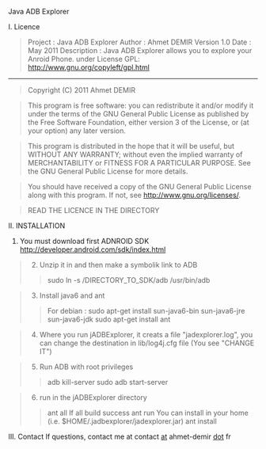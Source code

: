 Java ADB Explorer

I. Licence

> Project : Java ADB Explorer
> Author : Ahmet DEMIR
> Version 1.0
> Date : May 2011
> Description : Java ADB Explorer allows you to explore your Anroid Phone.
> under License GPL: http://www.gnu.org/copyleft/gpl.html
> 
---

> Copyright (C) 2011 Ahmet DEMIR

> This program is free software: you can redistribute it and/or modify
> it under the terms of the GNU General Public License as published by
> the Free Software Foundation, either version 3 of the License, or
> (at your option) any later version.

> This program is distributed in the hope that it will be useful,
> but WITHOUT ANY WARRANTY; without even the implied warranty of
> MERCHANTABILITY or FITNESS FOR A PARTICULAR PURPOSE.  See the
> GNU General Public License for more details.

> You should have received a copy of the GNU General Public License
> along with this program.  If not, see <http://www.gnu.org/licenses/>.

> READ THE LICENCE IN THE DIRECTORY

II. INSTALLATION

  1. You must download first ADNROID SDK http://developer.android.com/sdk/index.html

> 2. Unzip it in and then make a symbolik link to ADB
> > sudo ln -s /DIRECTORY\_TO\_SDK/adb /usr/bin/adb


> 3. Install java6 and ant
> > For debian :
> > sudo apt-get install sun-java6-bin sun-java6-jre sun-java6-jdk
> > sudo apt-get install ant


> 4. Where you run jADBExplorer, it creats a file "jadexplorer.log", you can change the destination in lib/log4j.cfg file (You see "CHANGE IT")

> 5. Run ADB with root privileges
> > adb kill-server
> > sudo adb start-server


> 6. run in the jADBExplorer directory
> > ant all
> > If all build success
> > ant run
> > You can install in your home (i.e. $HOME/.jadbexplorer/jadexplorer.jar)
> > ant install

III. Contact
If questions, contact me at contact [at](at.md) ahmet-demir [dot](dot.md) fr